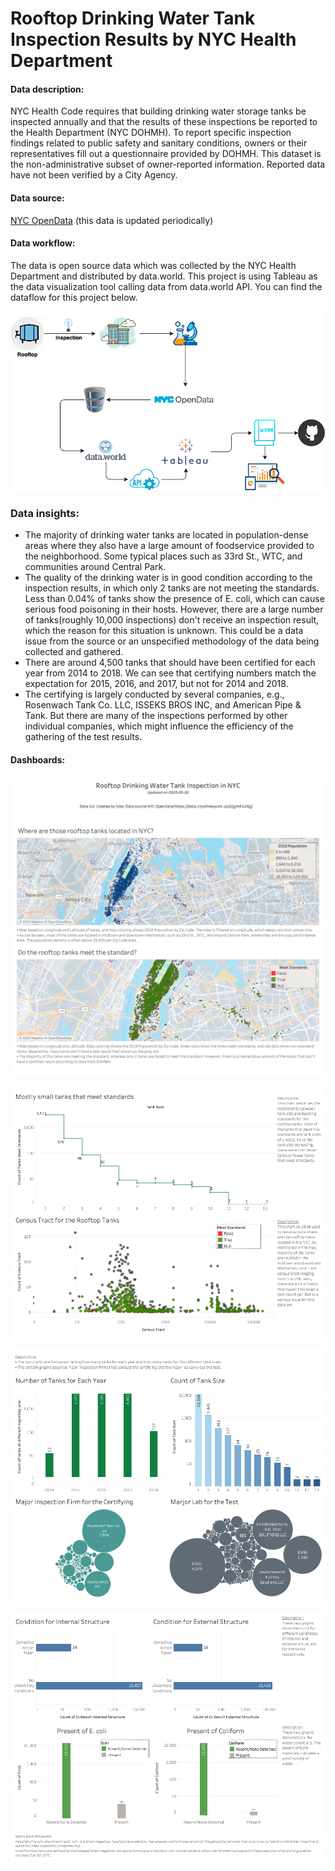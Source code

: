 # Rooftop Drinking Water Tank Inspection Results by NYC Health Department

#### Data description:

NYC Health Code requires that building drinking water storage tanks be inspected annually and that the results of these inspections be reported to the Health Department (NYC DOHMH). To report specific inspection findings related to public safety and sanitary conditions, owners or their representatives fill out a questionnaire provided by DOHMH. This dataset is the non-administrative subset of owner-reported information. Reported data have not been verified by a City Agency.

#### Data source: 
[NYC OpenData](https://data.cityofnewyork.us/d/gjm4-k24g) (this data is updated periodically)

#### Data workflow:
The data is open source data which was collected by the NYC Health Department and distributed by data.world. This project is using Tableau as the data visualization tool calling data from data.world API. You can find the dataflow for this project below.
<p align="center">
	<img src="./workbook/dataflow.png" alt="rooftop_water_dataflow">
</p>

### Data insights:
- The majority of drinking water tanks are located in population-dense areas where they also have a large amount of foodservice provided to the neighborhood. Some typical places such as 33rd St., WTC, and communities around Central Park.
- The quality of the drinking water is in good condition according to the inspection results, in which only 2 tanks are not meeting the standards. Less than 0.04% of tanks show the presence of E. coli, which can cause serious food poisoning in their hosts. However, there are a large number of tanks(roughly 10,000 inspections) don't receive an inspection result, which the reason for this situation is unknown. This could be a data issue from the source or an unspecified methodology of the data being collected and gathered.
- There are around 4,500 tanks that should have been certified for each year from 2014 to 2018. We can see that certifying numbers match the expectation for 2015, 2016, and 2017, but not for 2014 and 2018.
- The certifying is largely conducted by several companies, e.g., Rosenwach Tank Co. LLC, ISSEKS BROS INC, and American Pipe & Tank. But there are many of the inspections performed by other individual companies, which might influence the efficiency of the gathering of the test results. 

#### Dashboards:

<p align="center">
	<img src="./workbook/dashboard_1.png" alt="rooftop_water_dashboard_1">
</p>
<p align="center">
	<img src="./workbook/dashboard_2.png" alt="rooftop_water_dashboard_2">
</p>
<p align="center">
	<img src="./workbook/dashboard_3.png" alt="rooftop_water_dashboard_3">
</p>
<p align="center">
	<img src="./workbook/dashboard_4.png" alt="rooftop_water_dashboard_4">
</p>